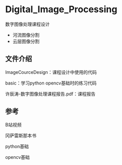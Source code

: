 # Digital_Image_Processing

数字图像处理课程设计

- 河流图像分割
- 云层图像分割

## 文件介绍

ImageCourceDesign：课程设计中使用的代码

basic：学习python opencv基础时的练习代码

许辰涛-数字图像处理课程报告.pdf：课程报告

## 参考

B站视频

冈萨雷斯那本书

python基础

opencv基础
